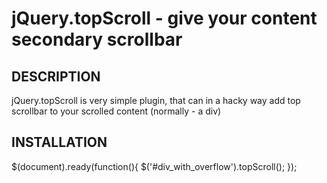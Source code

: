 jQuery.topScroll - give your content secondary scrollbar
========================================================

## DESCRIPTION

jQuery.topScroll is very simple plugin, that can in a hacky way add top scrollbar to your 
scrolled content (normally - a div)

## INSTALLATION

  $(document).ready(function(){
    $('#div_with_overflow').topScroll();
  }); 

